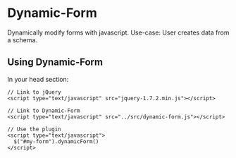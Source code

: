 Dynamic-Form
============

Dynamically modify forms with javascript. Use-case: User creates data from a schema.

## Using Dynamic-Form

In your head section:

    // Link to jQuery
    <script type="text/javascript" src="jquery-1.7.2.min.js"></script>

    // Link to Dynamic-Form
    <script type="text/javascript" src="../src/dynamic-form.js"></script>

    // Use the plugin
    <script type="text/javascript">
      $("#my-form").dynamicForm()
    </script>
